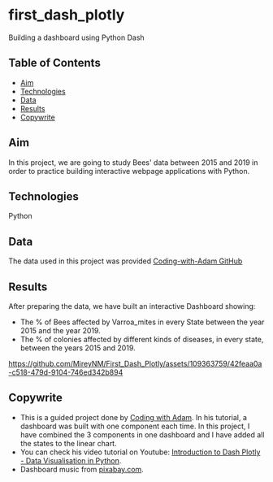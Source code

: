 # first_dash_plotly
Building a dashboard using Python Dash

## Table of Contents 
* [Aim](#aim)
* [Technologies](#technologies)
* [Data](#data)
* [Results](#results)
* [Copywrite](#copywrite)


## Aim 
In this project, we are going to study Bees' data between 2015 and 2019 in order to practice building interactive webpage applications with Python.

## Technologies 
Python 

## Data 
The data used in this project was provided <a href="https://github.com/Coding-with-Adam/Dash-by-Plotly/tree/master/Other/Dash_Introduction">Coding-with-Adam GitHub</a> 

## Results 
After preparing the data, we have built an interactive Dashboard showing:
* The % of Bees affected by Varroa_mites in every State between the year 2015 and the year 2019.
* The % of colonies affected by different kinds of diseases, in every state, between the years 2015 and 2019.  

https://github.com/MireyNM/First_Dash_Plotly/assets/109363759/42feaa0a-c518-479d-9104-746ed342b894



## Copywrite
* This is a guided project done by <a href="https://github.com/Coding-with-Adam/Dash-by-Plotly/tree/master/Other/Dash_Introduction">Coding with Adam</a>. In his tutorial, a dashboard was built with one component each time. In this project, I have combined the 3 components in one dashboard and I have added all the states to the linear chart.
* You can check his video tutorial on Youtube: <a href="https://www.youtube.com/watch?v=hSPmj7mK6ng">Introduction to Dash Plotly - Data Visualisation in Python</a>.
* Dashboard music from  <a href="https://pixabay.com/music/search/presentation%20music/">pixabay.com</a>.




